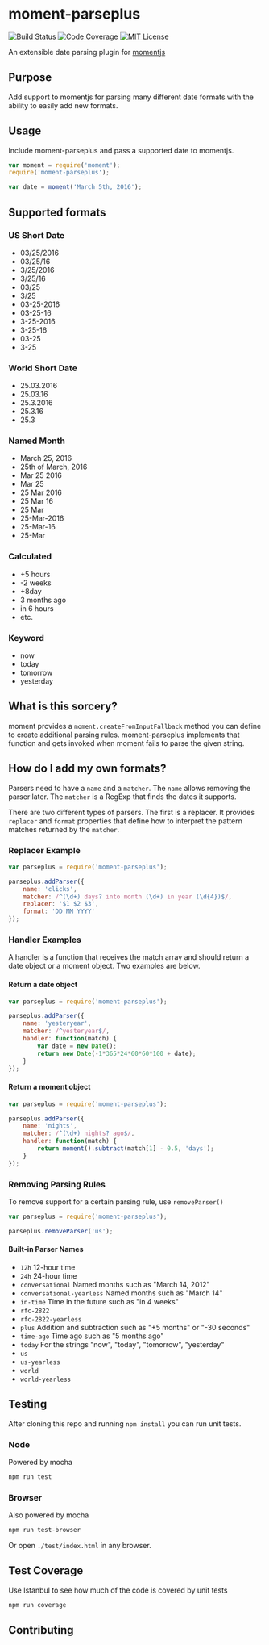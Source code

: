 # moment-parseplus

[![Build Status](https://travis-ci.org/kensnyder/moment-parseplus.svg?branch=master&v0.9.0)](https://travis-ci.org/kensnyder/moment-parseplus)
[![Code Coverage](https://codecov.io/gh/kensnyder/moment-parseplus/branch/master/graph/badge.svg?v0.9.0)](https://codecov.io/gh/kensnyder/moment-parseplus)
[![MIT License](https://img.shields.io/npm/l/express.svg)](https://opensource.org/licenses/MIT)

An extensible date parsing plugin for [momentjs](http://momentjs.com)

## Purpose

Add support to momentjs for parsing many different date formats with
 the ability to easily add new formats.

## Usage

Include moment-parseplus and pass a supported date to momentjs.

```js
var moment = require('moment');
require('moment-parseplus');

var date = moment('March 5th, 2016');
```

## Supported formats

### US Short Date
- 03/25/2016
- 03/25/16
- 3/25/2016
- 3/25/16
- 03/25
- 3/25
- 03-25-2016
- 03-25-16
- 3-25-2016
- 3-25-16
- 03-25
- 3-25

### World Short Date
- 25.03.2016
- 25.03.16
- 25.3.2016
- 25.3.16
- 25.3

### Named Month
- March 25, 2016
- 25th of March, 2016
- Mar 25 2016
- Mar 25
- 25 Mar 2016
- 25 Mar 16
- 25 Mar
- 25-Mar-2016
- 25-Mar-16
- 25-Mar

### Calculated
- +5 hours
- -2 weeks
- +8day
- 3 months ago
- in 6 hours
- etc.

### Keyword
- now
- today
- tomorrow
- yesterday

## What is this sorcery?

moment provides a `moment.createFromInputFallback` method you can define
to create additional parsing rules. moment-parseplus implements that
function and gets invoked when moment fails to parse the given string.

## How do I add my own formats?

Parsers need to have a `name` and a `matcher`. The `name` allows
removing the parser later. The `matcher` is a RegExp that finds the
dates it supports.

There are two different types of parsers. The first is a replacer.
It provides `replacer` and `format` properties that define how to
interpret the pattern matches returned by the `matcher`.

### Replacer Example

```js
var parseplus = require('moment-parseplus');

parseplus.addParser({
	name: 'clicks',
	matcher: /^(\d+) days? into month (\d+) in year (\d{4})$/,
	replacer: '$1 $2 $3',
	format: 'DD MM YYYY'
});
```

### Handler Examples

A handler is a function that receives the match array and should return
a date object or a moment object. Two examples are below.

#### Return a date object

```js
var parseplus = require('moment-parseplus');

parseplus.addParser({
	name: 'yesteryear',
	matcher: /^yesteryear$/,
	handler: function(match) {
		var date = new Date();
		return new Date(-1*365*24*60*60*100 + date);
	}
});
```

#### Return a moment object

```js
var parseplus = require('moment-parseplus');

parseplus.addParser({
	name: 'nights',
	matcher: /^(\d+) nights? ago$/,
	handler: function(match) {
		return moment().subtract(match[1] - 0.5, 'days');
	}
});
```

### Removing Parsing Rules

To remove support for a certain parsing rule, use `removeParser()`

```js
var parseplus = require('moment-parseplus');

parseplus.removeParser('us');
```

#### Built-in Parser Names

- `12h` 12-hour time
- `24h` 24-hour time
- `conversational` Named months such as "March 14, 2012"
- `conversational-yearless` Named months such as "March 14"
- `in-time` Time in the future such as "in 4 weeks"
- `rfc-2822`
- `rfc-2822-yearless`
- `plus` Addition and subtraction such as "+5 months" or "-30 seconds"
- `time-ago` Time ago such as "5 months ago"
- `today` For the strings "now", "today", "tomorrow", "yesterday"
- `us`
- `us-yearless`
- `world`
- `world-yearless`

## Testing

After cloning this repo and running `npm install` you can run unit tests.

### Node

Powered by mocha

```bash
npm run test
```

### Browser

Also powered by mocha

```bash
npm run test-browser
```

Or open `./test/index.html` in any browser.

## Test Coverage

Use Istanbul to see how much of the code is covered by unit tests

```bash
npm run coverage
```

## Contributing
